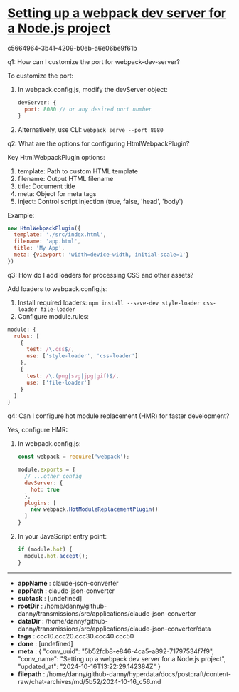 # [Setting up a webpack dev server for a Node.js project](https://claude.ai/chat/5b52fcb8-e846-4ca5-a892-71797534f7f9)

c5664964-3b41-4209-b0eb-a6e06be9f61b

 q1: How can I customize the port for webpack-dev-server?

To customize the port:
1. In webpack.config.js, modify the devServer object:
   ```javascript
   devServer: {
     port: 8080 // or any desired port number
   }
   ```
2. Alternatively, use CLI: `webpack serve --port 8080`

q2: What are the options for configuring HtmlWebpackPlugin?

Key HtmlWebpackPlugin options:
1. template: Path to custom HTML template
2. filename: Output HTML filename
3. title: Document title
4. meta: Object for meta tags
5. inject: Control script injection (true, false, 'head', 'body')

Example:
```javascript
new HtmlWebpackPlugin({
  template: './src/index.html',
  filename: 'app.html',
  title: 'My App',
  meta: {viewport: 'width=device-width, initial-scale=1'}
})
```

q3: How do I add loaders for processing CSS and other assets?

Add loaders to webpack.config.js:
1. Install required loaders: `npm install --save-dev style-loader css-loader file-loader`
2. Configure module.rules:

```javascript
module: {
  rules: [
    {
      test: /\.css$/,
      use: ['style-loader', 'css-loader']
    },
    {
      test: /\.(png|svg|jpg|gif)$/,
      use: ['file-loader']
    }
  ]
}
```

q4: Can I configure hot module replacement (HMR) for faster development?

Yes, configure HMR:
1. In webpack.config.js:
   ```javascript
   const webpack = require('webpack');
   
   module.exports = {
     // ...other config
     devServer: {
       hot: true
     },
     plugins: [
       new webpack.HotModuleReplacementPlugin()
     ]
   }
   ```
2. In your JavaScript entry point:
   ```javascript
   if (module.hot) {
     module.hot.accept();
   }
   ```

---

* **appName** : claude-json-converter
* **appPath** : claude-json-converter
* **subtask** : [undefined]
* **rootDir** : /home/danny/github-danny/transmissions/src/applications/claude-json-converter
* **dataDir** : /home/danny/github-danny/transmissions/src/applications/claude-json-converter/data
* **tags** : ccc10.ccc20.ccc30.ccc40.ccc50
* **done** : [undefined]
* **meta** : {
  "conv_uuid": "5b52fcb8-e846-4ca5-a892-71797534f7f9",
  "conv_name": "Setting up a webpack dev server for a Node.js project",
  "updated_at": "2024-10-16T13:22:29.142384Z"
}
* **filepath** : /home/danny/github-danny/hyperdata/docs/postcraft/content-raw/chat-archives/md/5b52/2024-10-16_c56.md